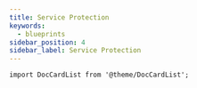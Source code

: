 ```yaml
---
title: Service Protection
keywords:
  - blueprints
sidebar_position: 4
sidebar_label: Service Protection
---
```


```mdx-code-block
import DocCardList from '@theme/DocCardList';
```

<DocCardList />

